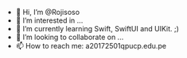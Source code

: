 - 👋 Hi, I’m @Rojisoso
- 👀 I’m interested in ...
- 🌱 I’m currently learning Swift, SwiftUI and UIKit. ;)
- 💞️ I’m looking to collaborate on ...
- 📫 How to reach me: a20172501qpucp.edu.pe

<!---
Rojisoso/Rojisoso is a ✨ special ✨ repository because its `README.md` (this file) appears on your GitHub profile.
You can click the Preview link to take a look at your changes.
--->
